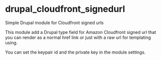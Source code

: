 # drupal_cloudfront_signedurl
Simple Drupal module for Cloudfront signed urls

This module add a Drupal type field for Amazon Cloudfront signed url that you can render as a normal href link or just with a raw url for templating using.

You can set the keypair id and the private key in the module settings.
